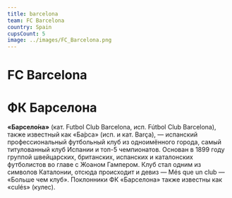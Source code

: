 ```yaml
---
title: barcelona
team: FC Barcelona
country: Spain
cupsCount: 5
image: ../images/FC_Barcelona.png
---
```


# FC Barcelona
# ФК Барселона
**«Барсело́на»** (кат. Futbol Club Barcelona, исп. Fútbol Club Barcelona), также известный как «Ба́рса» (исп. и кат. Barça), — испанский профессиональный футбольный клуб из одноимённого города, самый титулованный клуб Испании и топ-5 чемпионатов. Основан в 1899 году группой швейцарских, британских, испанских и каталонских футболистов во главе с Жоаном Гампером. Клуб стал одним из символов Каталонии, отсюда происходит и девиз — Més que un club — «Больше чем клуб». Поклонники ФК «Барселона» также известны как «culés» (кулес).
